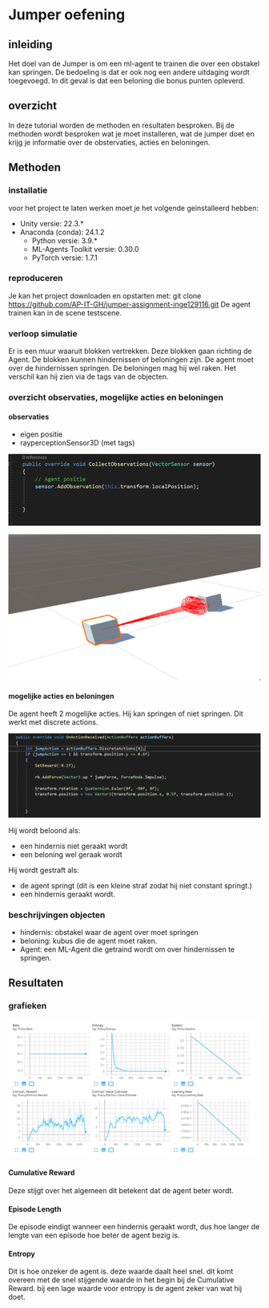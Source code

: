 # Jumper oefening
## inleiding
Het doel van de Jumper is om een ml-agent te trainen die over een obstakel kan springen. De bedoeling is dat er ook nog een andere uitdaging wordt toegevoegd. In dit geval is dat een beloning die bonus punten opleverd.
## overzicht
In deze tutorial worden de methoden en resultaten besproken.
Bij de  methoden wordt besproken wat je moet installeren, wat de jumper doet en krijg je informatie over de obstervaties, acties en beloningen.
## Methoden
### installatie
voor het project te laten werken moet je het volgende geinstalleerd hebben:
* Unity versie: 22.3.* 
* Anaconda (conda): 24.1.2
    * Python versie: 3.9.* 
    * ML-Agents Toolkit versie: 0.30.0 
    * PyTorch versie: 1.7.1
### reproduceren
Je kan het project downloaden en opstarten met:
git clone <https://github.com/AP-IT-GH/jumper-assignment-inge129116.git>
De agent trainen kan in de scene testscene.

### verloop simulatie
Er is een muur waaruit blokken vertrekken.
Deze blokken gaan richting de Agent. De blokken kunnen hindernissen of beloningen zijn.
De agent moet over de hindernissen springen.
De beloningen mag hij wel raken.
Het verschil kan hij zien via de tags van de objecten.
### overzicht observaties, mogelijke acties en beloningen
#### observaties
* eigen positie
* rayperceptionSensor3D (met tags)

![observations](https://github.com/AP-IT-GH/jumper-assignment-inge129116/blob/a3755de8e78d85abc7dab210ef3aa477d4185a81/image_observations.png)

![agent met rays](https://github.com/AP-IT-GH/jumper-assignment-inge129116/blob/main/image_agent_rays.png)



#### mogelijke acties en beloningen
De agent heeft 2 mogelijke acties. Hij kan springen of niet springen. Dit werkt met discrete actions.

![jump code](https://github.com/AP-IT-GH/jumper-assignment-inge129116/blob/a3755de8e78d85abc7dab210ef3aa477d4185a81/image_jump_discrete.png)

Hij wordt beloond als:
* een hindernis niet geraakt wordt
* een beloning wel geraak wordt

Hij wordt gestraft als:
* de agent springt (dit is een kleine straf zodat hij niet constant springt.)
* een hindernis geraakt wordt.
### beschrijvingen objecten
* hindernis: obstakel waar de agent over moet springen
* beloning: kubus die de agent moet raken.
* Agent: een ML-Agent die getraind wordt om over hindernissen te springen.

## Resultaten
### grafieken

![grafieken](https://github.com/AP-IT-GH/jumper-assignment-inge129116/blob/3fc35c366131040b947ae323281422999ee23105/grafieken.png)
#### Cumulative Reward
Deze stijgt over het algemeen dit betekent dat de agent beter wordt.
#### Episode Length
De episode eindigt wanneer een hindernis geraakt wordt, dus hoe langer de lengte van een episode hoe beter de agent bezig is.
#### Entropy
Dit is hoe onzeker de agent is. deze waarde daalt heel snel. dit komt overeen met de snel stijgende waarde in het begin bij de Cumulative Reward. bij een lage waarde voor entropy is de agent zeker van wat hij doet.
